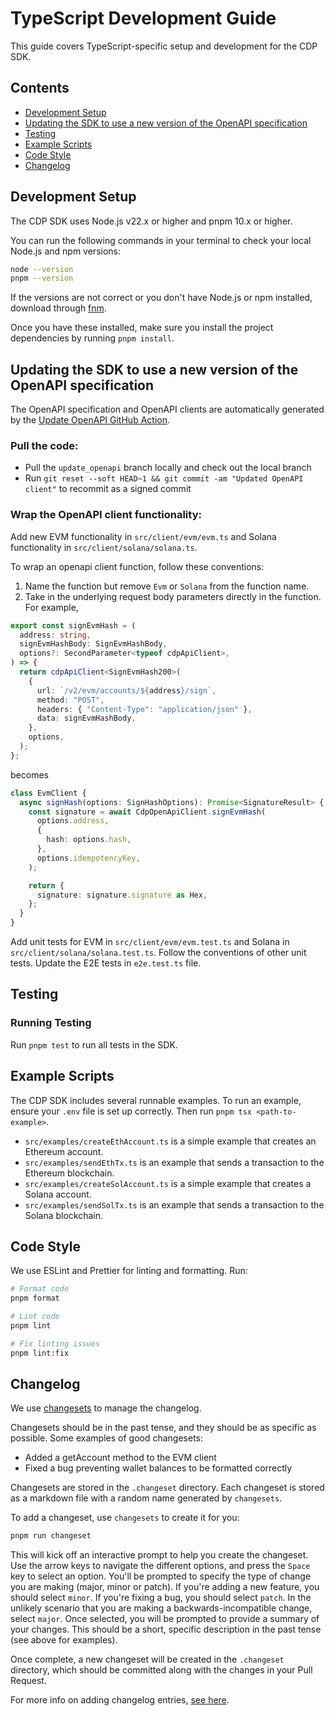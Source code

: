# TypeScript Development Guide

This guide covers TypeScript-specific setup and development for the CDP SDK.

## Contents

- [Development Setup](#development-setup)
- [Updating the SDK to use a new version of the OpenAPI specification](#updating-the-sdk-to-use-a-new-version-of-the-openapi-specification)
- [Testing](#testing)
- [Example Scripts](#example-scripts)
- [Code Style](#code-style)
- [Changelog](#changelog)

## Development Setup

The CDP SDK uses Node.js v22.x or higher and pnpm 10.x or higher.

You can run the following commands in your terminal to check your local Node.js and npm versions:

```bash
node --version
pnpm --version
```

If the versions are not correct or you don't have Node.js or npm installed, download through [fnm](https://github.com/Schniz/fnm).

Once you have these installed, make sure you install the project dependencies by running `pnpm install`.

## Updating the SDK to use a new version of the OpenAPI specification

The OpenAPI specification and OpenAPI clients are automatically generated by the [Update OpenAPI GitHub Action](https://github.com/coinbase/cdp-sdk/actions/workflows/update_openapi.yml).

### Pull the code:

- Pull the `update_openapi` branch locally and check out the local branch
- Run `git reset --soft HEAD~1 && git commit -am "Updated OpenAPI client"` to recommit as a signed commit

### Wrap the OpenAPI client functionality:

Add new EVM functionality in `src/client/evm/evm.ts` and Solana functionality in `src/client/solana/solana.ts`.

To wrap an openapi client function, follow these conventions:

1. Name the function but remove `Evm` or `Solana` from the function name.
2. Take in the underlying request body parameters directly in the function. For example,

```ts
export const signEvmHash = (
  address: string,
  signEvmHashBody: SignEvmHashBody,
  options?: SecondParameter<typeof cdpApiClient>,
) => {
  return cdpApiClient<SignEvmHash200>(
    {
      url: `/v2/evm/accounts/${address}/sign`,
      method: "POST",
      headers: { "Content-Type": "application/json" },
      data: signEvmHashBody,
    },
    options,
  );
};
```

becomes

```ts
class EvmClient {
  async signHash(options: SignHashOptions): Promise<SignatureResult> {
    const signature = await CdpOpenApiClient.signEvmHash(
      options.address,
      {
        hash: options.hash,
      },
      options.idempotencyKey,
    );

    return {
      signature: signature.signature as Hex,
    };
  }
}
```

Add unit tests for EVM in `src/client/evm/evm.test.ts` and Solana in `src/client/solana/solana.test.ts`. Follow the conventions of other unit tests. Update the E2E tests in `e2e.test.ts` file.

## Testing

### Running Testing

Run `pnpm test` to run all tests in the SDK.

## Example Scripts

The CDP SDK includes several runnable examples. To run an example, ensure your `.env` file is set up correctly. Then run `pnpm tsx <path-to-example>`.

- `src/examples/createEthAccount.ts` is a simple example that creates an Ethereum account.
- `src/examples/sendEthTx.ts` is an example that sends a transaction to the Ethereum blockchain.
- `src/examples/createSolAccount.ts` is a simple example that creates a Solana account.
- `src/examples/sendSolTx.ts` is an example that sends a transaction to the Solana blockchain.

## Code Style

We use ESLint and Prettier for linting and formatting. Run:

```bash
# Format code
pnpm format

# Lint code
pnpm lint

# Fix linting issues
pnpm lint:fix
```

## Changelog

We use [changesets](https://github.com/changesets/changesets) to manage the changelog.

Changesets should be in the past tense, and they should be as specific as possible. Some examples of good changesets:

- Added a getAccount method to the EVM client
- Fixed a bug preventing wallet balances to be formatted correctly

Changesets are stored in the `.changeset` directory. Each changeset is stored as a markdown file with a random name generated by `changesets`.

To add a changeset, use `changesets` to create it for you:

```bash
pnpm run changeset
```

This will kick off an interactive prompt to help you create the changeset. Use the arrow keys to navigate the different options, and press the `Space` key to select an option. You'll be prompted to specify the type of change you are making (major, minor or patch). If you're adding a new feature, you should select `minor`. If you're fixing a bug, you should select `patch`. In the unlikely scenario that you are making a backwards-incompatible change, select `major`. Once selected, you will be prompted to provide a summary of your changes. This should be a short, specific description in the past tense (see above for examples).

Once complete, a new changeset will be created in the `.changeset` directory, which should be committed along with the changes in your Pull Request.

For more info on adding changelog entries, [see here](https://github.com/changesets/changesets/blob/main/docs/adding-a-changeset.md).
